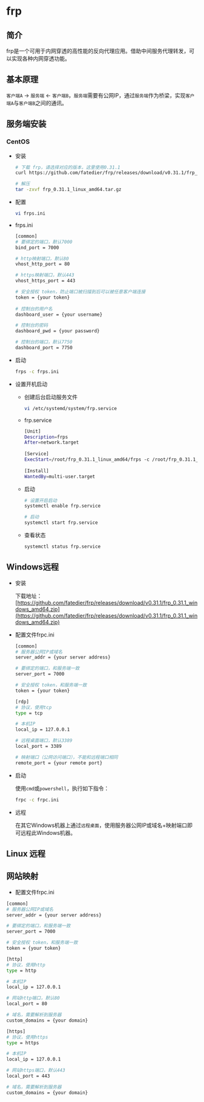 # frp

## 简介
frp是一个可用于内网穿透的高性能的反向代理应用。借助中间服务代理转发，可以实现各种内网穿透功能。

## 基本原理

`客户端A` -> `服务端` <- `客户端B`，`服务端`需要有公网IP，通过`服务端`作为桥梁，实现`客户端A`与`客户端B`之间的通讯。

## 服务端安装

### CentOS

- 安装

  ```bash
  # 下载 frp，请选择对应的版本，这里使用0.31.1
  curl https://github.com/fatedier/frp/releases/download/v0.31.1/frp_0.31.1_linux_amd64.tar.gz

  # 解压
  tar -zxvf frp_0.31.1_linux_amd64.tar.gz
  ```

- 配置

  ```bash
  vi frps.ini
  ```

- frps.ini

  ```bash
  [common]
  # 要绑定的端口，默认7000
  bind_port = 7000
  
  # http映射端口，默认80
  vhost_http_port = 80
  
  # https映射端口，默认443
  vhost_https_port = 443
  
  # 安全授权 token，防止端口被扫描到后可以被任意客户端连接
  token = {your token} 
   
  # 控制台的用户名
  dashboard_user = {your username}
  
  # 控制台的密码
  dashboard_pwd = {your password}
  
  # 控制台的端口，默认7750
  dashboard_port = 7750
  ```
- 启动

  ```bash
  frps -c frps.ini
  ```

- 设置开机启动

  - 创建后台启动服务文件

    ```bash
    vi /etc/systemd/system/frp.service
    ```

  - frp.service
  
    ```bash
    [Unit]
    Description=frps
    After=network.target
     
    [Service]
    ExecStart=/root/frp_0.31.1_linux_amd64/frps -c /root/frp_0.31.1_linux_amd64/frps.ini
     
    [Install]
    WantedBy=multi-user.target
    ```
  - 启动
  
    ```bash
    # 设置开启启动
    systemctl enable frp.service
  
    # 启动
    systemctl start frp.service
    ```
    
  - 查看状态
  
    ```bash
    systemctl status frp.service
    ```

## Windows远程

- 安装

  下载地址：[https://github.com/fatedier/frp/releases/download/v0.31.1/frp_0.31.1_windows_amd64.zip](https://github.com/fatedier/frp/releases/download/v0.31.1/frp_0.31.1_windows_amd64.zip)

- 配置文件frpc.ini

  ```bash
  [common]
  # 服务器公网IP或域名 
  server_addr = {your server address}
  
  # 要绑定的端口，和服务端一致
  server_port = 7000
  
  # 安全授权 token，和服务端一致
  token = {your token}

  [rdp]
  # 协议，使用tcp
  type = tcp
  
  # 本机IP
  local_ip = 127.0.0.1
  
  # 远程桌面端口，默认3389
  local_port = 3389
  
  # 映射端口（公网访问端口），不能和远程端口相同
  remote_port = {your remote port}
  ```
  
- 启动

  使用`cmd`或`powershell`，执行如下指令：
  
  ```bash
  frpc -c frpc.ini
  ```

- 远程

  在其它Windows机器上通过`远程桌面`，使用服务器公网IP或域名+映射端口即可远程此Windows机器。
  
## Linux 远程

## 网站映射

  - 配置文件frpc.ini

  ```bash
  [common]
  # 服务器公网IP或域名 
  server_addr = {your server address}
  
  # 要绑定的端口，和服务端一致
  server_port = 7000
  
  # 安全授权 token，和服务端一致
  token = {your token}

  [http]
  # 协议，使用http
  type = http
  
  # 本机IP
  local_ip = 127.0.0.1
  
  # 网站http端口，默认80
  local_port = 80
  
  # 域名，需要解析到服务器
  custom_domains = {your domain}
  
  [https]
  # 协议，使用https
  type = https
  
  # 本机IP
  local_ip = 127.0.0.1
  
  # 网站https端口，默认443
  local_port = 443
  
  # 域名，需要解析到服务器
  custom_domains = {your domain}
  ```
